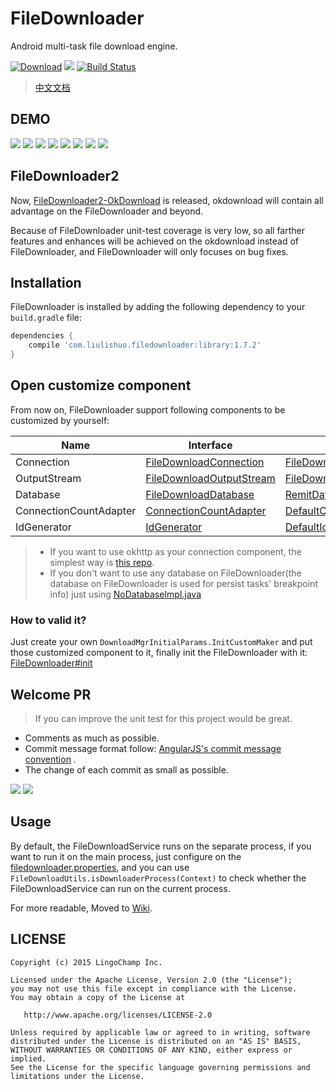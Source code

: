 # FileDownloader
Android multi-task file download engine.


[![Download][bintray_svg]][bintray_url]
![][file_downloader_svg]
[![Build Status][build_status_svg]][build_status_link]

> [中文文档](https://github.com/lingochamp/FileDownloader/blob/master/README-zh.md)

## DEMO

![][single_demo_gif]
![][chunked_demo_gif]
![][serial_tasks_demo_gif]
![][parallel_tasks_demo_gif]
![][tasks_manager_demo_gif]
![][hybrid_test_demo_gif]
![][avoid_drop_frames_1_gif]
![][avoid_drop_frames_2_gif]

## FileDownloader2

Now, [FileDownloader2-OkDownload](https://github.com/lingochamp/okdownload) is released, okdownload will contain all advantage on the FileDownloader and beyond.

Because of FileDownloader unit-test coverage is very low, so all farther features and enhances will be achieved on the okdownload instead of FileDownloader, and FileDownloader will only focuses on bug fixes.

## Installation

FileDownloader is installed by adding the following dependency to your `build.gradle` file:

```groovy
dependencies {
    compile 'com.liulishuo.filedownloader:library:1.7.2'
}
```

## Open customize component

From now on, FileDownloader support following components to be customized by yourself:

| Name | Interface | Default Impl
| --- | --- | ---
| Connection | [FileDownloadConnection][FileDownloadConnection-java-link] | [FileDownloadUrlConnection][FileDownloadUrlConnection-java-link]
| OutputStream | [FileDownloadOutputStream][FileDownloadOutputStream-java-link] | [FileDownloadRandomAccessFile][FileDownloadRandomAccessFile-java-link]
| Database | [FileDownloadDatabase][FileDownloadDatabase-java-link] | [RemitDatabase][RemitDatabase-java-link]
| ConnectionCountAdapter | [ConnectionCountAdapter][ConnectionCountAdapter-java-link] | [DefaultConnectionCountAdapter][DefaultConnectionCountAdapter-java-link]
| IdGenerator | [IdGenerator][IdGenerator-java-link] | [DefaultIdGenerator][DefaultIdGenerator-java-link]

> - If you want to use okhttp as your connection component, the simplest way is [this repo](https://github.com/Jacksgong/filedownloader-okhttp3-connection).
> - If you don't want to use any database on FileDownloader(the database on FileDownloader is used for persist tasks' breakpoint info) just using [NoDatabaseImpl.java](https://github.com/lingochamp/FileDownloader/blob/master/library/src/main/java/com/liulishuo/filedownloader/services/NoDatabaseImpl.java)

### How to valid it?

Just create your own `DownloadMgrInitialParams.InitCustomMaker` and put those customized component to it, finally init the FileDownloader with it: [FileDownloader#init](https://github.com/lingochamp/FileDownloader/blob/master/library/src/main/java/com/liulishuo/filedownloader/FileDownloader.java#L62)

## Welcome PR

> If you can improve the unit test for this project would be great.

- Comments as much as possible.
- Commit message format follow: [AngularJS's commit message convention](https://github.com/angular/angular.js/blob/master/CONTRIBUTING.md#-git-commit-guidelines) .
- The change of each commit as small as possible.

![][structure-img]
![][message-system-img]

## Usage

By default, the FileDownloadService runs on the separate process, if you want to run it on the main process, just configure on the [filedownloader.properties](https://github.com/lingochamp/FileDownloader/wiki/filedownloader.properties), and you can use `FileDownloadUtils.isDownloaderProcess(Context)` to check whether the FileDownloadService can run on the current process.

For more readable, Moved to [Wiki](https://github.com/lingochamp/FileDownloader/wiki).

## LICENSE

```
Copyright (c) 2015 LingoChamp Inc.

Licensed under the Apache License, Version 2.0 (the "License");
you may not use this file except in compliance with the License.
You may obtain a copy of the License at

   http://www.apache.org/licenses/LICENSE-2.0

Unless required by applicable law or agreed to in writing, software
distributed under the License is distributed on an "AS IS" BASIS,
WITHOUT WARRANTIES OR CONDITIONS OF ANY KIND, either express or implied.
See the License for the specific language governing permissions and
limitations under the License.
```

[license_2_svg]: https://img.shields.io/hexpm/l/plug.svg
[android_platform_svg]: https://img.shields.io/badge/Platform-Android-brightgreen.svg
[file_downloader_svg]: https://img.shields.io/badge/Android-FileDownloader-orange.svg
[structure-img]: https://github.com/lingochamp/FileDownloader/raw/master/art/structure.png
[message-system-img]: https://github.com/lingochamp/FileDownloader/raw/master/art/message-system.png
[hybrid_test_demo_gif]: https://github.com/lingochamp/FileDownloader/raw/master/art/hybrid_test_demo.gif
[parallel_tasks_demo_gif]: https://github.com/lingochamp/FileDownloader/raw/master/art/parallel_tasks_demo.gif
[serial_tasks_demo_gif]: https://github.com/lingochamp/FileDownloader/raw/master/art/serial_tasks_demo.gif
[tasks_manager_demo_gif]: https://github.com/lingochamp/FileDownloader/raw/master/art/tasks_manager_demo.gif
[avoid_drop_frames_1_gif]: https://github.com/lingochamp/FileDownloader/raw/master/art/avoid_drop_frames1.gif
[avoid_drop_frames_2_gif]: https://github.com/lingochamp/FileDownloader/raw/master/art/avoid_drop_frames2.gif
[single_demo_gif]: https://github.com/lingochamp/FileDownloader/raw/master/art/single_demo.gif
[chunked_demo_gif]: https://github.com/lingochamp/FileDownloader/raw/master/art/chunked_demo.gif
[bintray_svg]: https://api.bintray.com/packages/jacksgong/maven/FileDownloader/images/download.svg
[bintray_url]: https://bintray.com/jacksgong/maven/FileDownloader/_latestVersion
[file_download_listener_callback_flow_png]: https://github.com/lingochamp/FileDownloader/raw/master/art/filedownloadlistener_callback_flow.png
[build_status_svg]: https://travis-ci.org/lingochamp/FileDownloader.svg?branch=master
[build_status_link]: https://travis-ci.org/lingochamp/FileDownloader
[FileDownloadConnection-java-link]: https://github.com/lingochamp/FileDownloader/blob/master/library/src/main/java/com/liulishuo/filedownloader/connection/FileDownloadConnection.java
[FileDownloadUrlConnection-java-link]: https://github.com/lingochamp/FileDownloader/blob/master/library/src/main/java/com/liulishuo/filedownloader/connection/FileDownloadUrlConnection.java
[FileDownloadDatabase-java-link]: https://github.com/lingochamp/FileDownloader/blob/master/library/src/main/java/com/liulishuo/filedownloader/database/RemitDatabase.java
[RemitDatabase-java-link]: https://github.com/lingochamp/FileDownloader/blob/master/library/src/main/java/com/liulishuo/filedownloader/database/RemitDatabase.java
[FileDownloadOutputStream-java-link]: https://github.com/lingochamp/FileDownloader/blob/master/library/src/main/java/com/liulishuo/filedownloader/stream/FileDownloadOutputStream.java
[FileDownloadRandomAccessFile-java-link]: https://github.com/lingochamp/FileDownloader/blob/master/library/src/main/java/com/liulishuo/filedownloader/stream/FileDownloadRandomAccessFile.java
[ConnectionCountAdapter-java-link]: https://github.com/lingochamp/FileDownloader/blob/master/library/src/main/java/com/liulishuo/filedownloader/util/FileDownloadHelper.java#L100
[DefaultConnectionCountAdapter-java-link]: https://github.com/lingochamp/FileDownloader/blob/master/library/src/main/java/com/liulishuo/filedownloader/connection/DefaultConnectionCountAdapter.java
[IdGenerator-java-link]: https://github.com/lingochamp/FileDownloader/blob/master/library/src/main/java/com/liulishuo/filedownloader/util/FileDownloadHelper.java#L55
[DefaultIdGenerator-java-link]: https://github.com/lingochamp/FileDownloader/blob/master/library/src/main/java/com/liulishuo/filedownloader/services/DefaultIdGenerator.java
